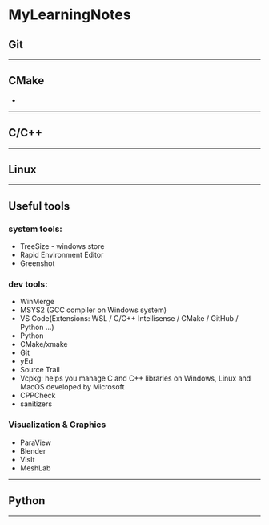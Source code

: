 # MyLearningNotes

## Git

____
## CMake
* 
____
## C/C++

____

## Linux


____
## Useful tools
### system tools:
* TreeSize - windows store
* Rapid Environment Editor
* Greenshot

### dev tools:
* WinMerge
* MSYS2 (GCC compiler on Windows system)
* VS Code(Extensions: WSL / C/C++ Intellisense / CMake / GitHub / Python ...)
* Python
* CMake/xmake
* Git
* yEd
* Source Trail
* Vcpkg: helps you manage C and C++ libraries on Windows, Linux and MacOS developed by Microsoft
* CPPCheck
* sanitizers

### Visualization & Graphics
* ParaView
* Blender
* VisIt
* MeshLab

____
## Python


____

